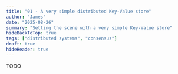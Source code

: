 ```yaml
---
title: "01 - A very simple distributed Key-Value store"
author: "James"
date: "2025-08-26"
summary: "Setting the scene with a very simple Key-Value store"
hideBackToTop: true
tags: ["distributed systems", "consensus"]
draft: true
hideHeader: true
---
```


TODO
